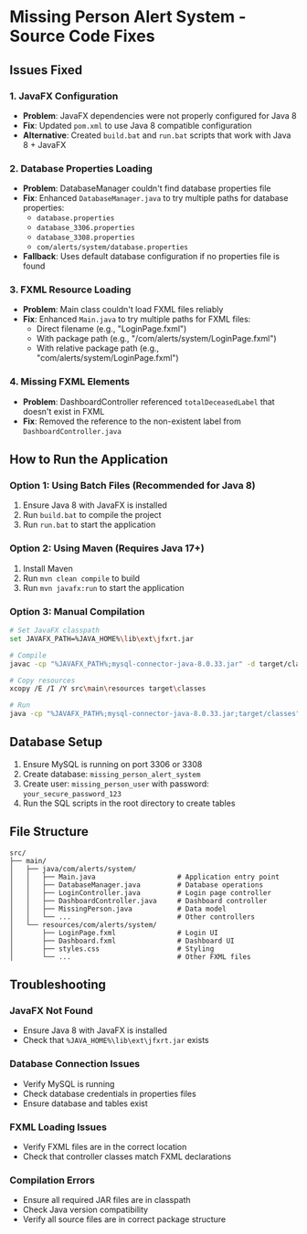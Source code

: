 # Missing Person Alert System - Source Code Fixes

## Issues Fixed

### 1. JavaFX Configuration
- **Problem**: JavaFX dependencies were not properly configured for Java 8
- **Fix**: Updated `pom.xml` to use Java 8 compatible configuration
- **Alternative**: Created `build.bat` and `run.bat` scripts that work with Java 8 + JavaFX

### 2. Database Properties Loading
- **Problem**: DatabaseManager couldn't find database properties file
- **Fix**: Enhanced `DatabaseManager.java` to try multiple paths for database properties:
  - `database.properties`
  - `database_3306.properties` 
  - `database_3308.properties`
  - `com/alerts/system/database.properties`
- **Fallback**: Uses default database configuration if no properties file is found

### 3. FXML Resource Loading
- **Problem**: Main class couldn't load FXML files reliably
- **Fix**: Enhanced `Main.java` to try multiple paths for FXML files:
  - Direct filename (e.g., "LoginPage.fxml")
  - With package path (e.g., "/com/alerts/system/LoginPage.fxml")
  - With relative package path (e.g., "com/alerts/system/LoginPage.fxml")

### 4. Missing FXML Elements
- **Problem**: DashboardController referenced `totalDeceasedLabel` that doesn't exist in FXML
- **Fix**: Removed the reference to the non-existent label from `DashboardController.java`

## How to Run the Application

### Option 1: Using Batch Files (Recommended for Java 8)
1. Ensure Java 8 with JavaFX is installed
2. Run `build.bat` to compile the project
3. Run `run.bat` to start the application

### Option 2: Using Maven (Requires Java 17+)
1. Install Maven
2. Run `mvn clean compile` to build
3. Run `mvn javafx:run` to start the application

### Option 3: Manual Compilation
```bash
# Set JavaFX classpath
set JAVAFX_PATH=%JAVA_HOME%\lib\ext\jfxrt.jar

# Compile
javac -cp "%JAVAFX_PATH%;mysql-connector-java-8.0.33.jar" -d target/classes src/main/java/com/alerts/system/*.java

# Copy resources
xcopy /E /I /Y src\main\resources target\classes

# Run
java -cp "%JAVAFX_PATH%;mysql-connector-java-8.0.33.jar;target/classes" com.alerts.system.Main
```

## Database Setup
1. Ensure MySQL is running on port 3306 or 3308
2. Create database: `missing_person_alert_system`
3. Create user: `missing_person_user` with password: `your_secure_password_123`
4. Run the SQL scripts in the root directory to create tables

## File Structure
```
src/
├── main/
│   ├── java/com/alerts/system/
│   │   ├── Main.java                    # Application entry point
│   │   ├── DatabaseManager.java         # Database operations
│   │   ├── LoginController.java         # Login page controller
│   │   ├── DashboardController.java     # Dashboard controller
│   │   ├── MissingPerson.java           # Data model
│   │   └── ...                          # Other controllers
│   └── resources/com/alerts/system/
│       ├── LoginPage.fxml               # Login UI
│       ├── Dashboard.fxml               # Dashboard UI
│       ├── styles.css                   # Styling
│       └── ...                          # Other FXML files
```

## Troubleshooting

### JavaFX Not Found
- Ensure Java 8 with JavaFX is installed
- Check that `%JAVA_HOME%\lib\ext\jfxrt.jar` exists

### Database Connection Issues
- Verify MySQL is running
- Check database credentials in properties files
- Ensure database and tables exist

### FXML Loading Issues
- Verify FXML files are in the correct location
- Check that controller classes match FXML declarations

### Compilation Errors
- Ensure all required JAR files are in classpath
- Check Java version compatibility
- Verify all source files are in correct package structure 